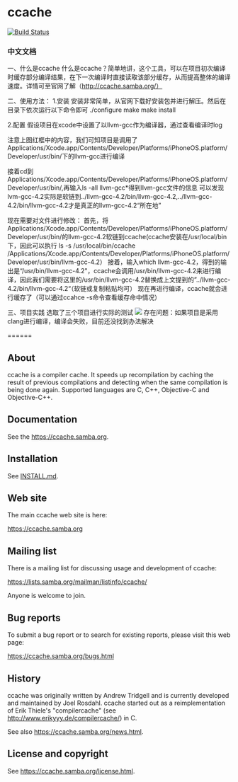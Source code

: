 ccache
======

[![Build Status](https://travis-ci.org/ccache/ccache.svg?branch=master)](https://travis-ci.org/ccache/ccache)

### 中文文档

一、什么是ccache
     什么是ccache？简单地讲，这个工具，可以在项目初次编译时缓存部分编译结果，在下一次编译时直接读取该部分缓存，从而提高整体的编译速度。详情可至官网了解（http://ccache.samba.org/）

二、使用方法：
1.安装
   安装非常简单，从官网下载好安装包并进行解压。然后在目录下依次运行以下命令即可
   ./configure
   make
   make install

2.配置
   假设项目在xcode中设置了以llvm-gcc作为编译器，通过查看编译时log

注意上图红框中的内容，我们可知项目是调用了Applications/Xcode.app/Contents/Developer/Platforms/iPhoneOS.platform/Developer/usr/bin/下的llvm-gcc进行编译

接着cd到Applications/Xcode.app/Contents/Developer/Platforms/iPhoneOS.platform/Developer/usr/bin/,再输入ls -all llvm-gcc*得到llvm-gcc文件的信息
可以发现lvm-gcc-4.2实际是软链到../llvm-gcc-4.2/bin/llvm-gcc-4.2,../llvm-gcc-4.2/bin/llvm-gcc-4.2才是真正的llvm-gcc-4.2“所在地”

现在需要对文件进行修改：
首先，将Applications/Xcode.app/Contents/Developer/Platforms/iPhoneOS.platform/Developer/usr/bin/的llvm-gcc-4.2软链到ccache(ccache安装在/usr/local/bin下，因此可以执行 ls -s /usr/local/bin/ccache /Applications/Xcode.app/Contents/Developer/Platforms/iPhoneOS.platform/Developer/usr/bin/llvm-gcc-4.2）
接着，输入which llvm-gcc-4.2，得到的输出是“/usr/bin/llvm-gcc-4.2"，ccache会调用/usr/bin/llvm-gcc-4.2来进行编译，因此我们需要将这里的/usr/bin/llvm-gcc-4.2替换成上文提到的”../llvm-gcc-4.2/bin/llvm-gcc-4.2“（软链或复制粘贴均可）
现在再进行编译，ccache就会进行缓存了（可以通过ccahce -s命令查看缓存命中情况）

三、项目实践
选取了三个项目进行实际的测试
![](http://og1yl0w9z.bkt.clouddn.com/17-8-22/69234587.jpg)
存在问题：如果项目是采用clang进行编译，编译会失败，目前还没找到办法解决

======

About
-----

ccache is a compiler cache. It speeds up recompilation by caching the result of
previous compilations and detecting when the same compilation is being done
again. Supported languages are C, C++, Objective-C and Objective-C++.


Documentation
-------------

See the https://ccache.samba.org.


Installation
------------

See [INSTALL.md](INSTALL.md).


Web site
--------

The main ccache web site is here:

https://ccache.samba.org


Mailing list
------------

There is a mailing list for discussing usage and development of ccache:

https://lists.samba.org/mailman/listinfo/ccache/

Anyone is welcome to join.


Bug reports
-----------

To submit a bug report or to search for existing reports, please visit this web
page:

https://ccache.samba.org/bugs.html


History
-------

ccache was originally written by Andrew Tridgell and is currently developed and
maintained by Joel Rosdahl. ccache started out as a reimplementation of Erik
Thiele's "compilercache" (see http://www.erikyyy.de/compilercache/) in C.

See also https://ccache.samba.org/news.html.


License and copyright
---------------------

See https://ccache.samba.org/license.html.



